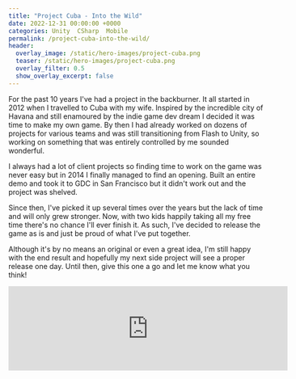 ```yaml
---
title: "Project Cuba - Into the Wild"
date: 2022-12-31 00:00:00 +0000
categories: Unity  CSharp  Mobile
permalink: /project-cuba-into-the-wild/
header:
  overlay_image: /static/hero-images/project-cuba.png
  teaser: /static/hero-images/project-cuba.png
  overlay_filter: 0.5
  show_overlay_excerpt: false
---
```

For the past 10 years I've had a project in the backburner. It all started in 2012 when I travelled to Cuba with my wife. Inspired by the incredible city of Havana and still enamoured by the indie game dev dream I decided it was time to make my own game. By then I had already worked on dozens of projects for various teams and was still transitioning from Flash to Unity, so working on something that was entirely controlled by me sounded wonderful.

I always had a lot of client projects so finding time to work on the game was never easy but in 2014 I finally managed to find an opening. Built an entire demo and took it to GDC in San Francisco but it didn't work out and the project was shelved. 

Since then, I've picked it up several times over the years but the lack of time and will only grew stronger. Now, with two kids happily taking all my free time there's no chance I'll ever finish it. As such, I've decided to release the game as is and just be proud of what I've put together.

Although it's by no means an original or even a great idea, I'm still happy with the end result and hopefully my next side project will see a proper release one day.
Until then, give this one a go and let me know what you think!

<iframe frameborder="0" src="https://itch.io/embed/1835403?dark=true" width="552" height="167"><a href="https://luispedrofonseca.itch.io/project-cuba">Project Cuba by Luis Pedro Fonseca</a></iframe>